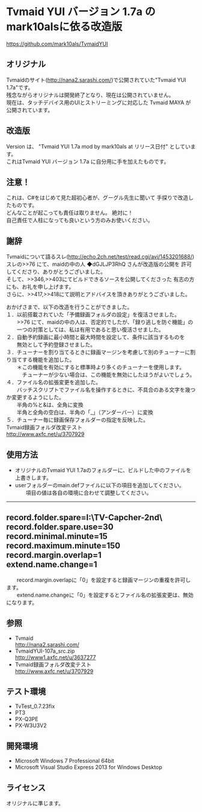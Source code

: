 ﻿# Tvmaid YUI バージョン 1.7a のmark10alsに依る改造版
https://github.com/mark10als/TvmaidYUI

## オリジナル
Tvmaidのサイト(http://nana2.sarashi.com/)で公開されていた"Tvmaid YUI 1.7a"です。  
残念ながらオリジナルは開発終了となり、現在は公開されていません。  
現在は、タッチデバイス用のUIとストリーミングに対応した Tvmaid MAYA が公開されています。  

## 改造版
Version は、 "Tvmaid YUI 1.7a mod by mark10als at リリース日付" としています。  
これはTvmaid YUI バージョン 1.7a に自分用に手を加えたものです。  

## 注意！
これは、C#をはじめて見た超初心者が、グーグル先生に聞いて
手探りで改造したものです。  
どんなことが起こっても責任は取りません。  絶対に！  
自己責任で人柱になっても良いという方のみお使いください。  

## 謝辞
Tvmaidについて語るスレ(http://echo.2ch.net/test/read.cgi/avi/1453201688/)  
スレの>>76 にて、maidの中の人 ◆dGJLJP3RhQ さんが改造版の公開を
許可してくださり、ありがとうございました。  
そして、>>346,>>403にてビルドできるソースを公開してくださった
有志の方にも、お礼を申し上げます。  
さらに、>>417,>>418にて説明とアドバイスを頂きありがとうございました。  

おかげさまで、以下の改造を行うことができました。  
１．以前搭載されていた「予備録画フォルダの設定」を復活させました。  
　　>>76 にて、maidの中の人は、否定的でしたが、「録り逃しを防ぐ機能」の  
　　一つの対策としては、私は有用であると思い復活させました。  
２．自動予約録画に最小時間と最大時間を設定して、条件に該当するものを  
　　無効として予約登録させました。  
３．チューナーを割り当てるときに録画マージンを考慮して別のチューナーに割り当てする機能を追加した。  
　　＊この機能を有効にすると標準時より多くのチューナーを使用します。  
　　　チューナーが少ない場合は、この機能を無効にしたほうがよいでしょう。  
４．ファイル名の拡張変更を追加した。  
　　バッチスクリプトでファイル名を操作するときに、不具合のある文字を幾つか変更するようにした。  
　　半角の%と&は、全角に変換  
　　半角と全角の空白は、半角の「_」（アンダーバー）に変換  
５．チューナー毎に録画保存フォルダーの指定を反映した。  
Tvmaid録画フォルダ改変テスト  
http://www.axfc.net/u/3707929  

## 使用方法
* オリジナルのTvmaid YUI 1.7aのフォルダーに、ビルドした中のファイルを上書きします。  
* userフォルダーのmain.defファイルに以下の項目を追加してください。  
　　項目の値は各自の環境に合わせて調整してください。  
-----------  
record.folder.spare=I:\TV-Capcher-2nd\  
record.folder.spare.use=30  
record.minimal.minute=15  
record.maximum.minute=150  
record.margin.overlap=1  
extend.name.change=1  
-----------  
　　record.margin.overlapに「0」を設定すると録画マージンの重複を許可します。  
　　extend.name.changeに「0」を設定するとファイル名の拡張変更は、無効になります。  

## 参照
* Tvmaid  
http://nana2.sarashi.com/  
* TvmaidYUI-107a_src.zip  
http://www1.axfc.net/u/3637277  
* Tvmaid録画フォルダ改変テスト  
http://www.axfc.net/u/3707929  

## テスト環境
* TvTest_0.7.23fix
* PT3
* PX-Q3PE
* PX-W3U3V2

## 開発環境
* Microsoft Windows 7 Professional 64bit
* Microsoft Visual Studio Express 2013 for Windows Desktop

## ライセンス
オリジナルに準じます。  

